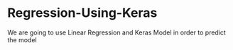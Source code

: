 # Regression-Using-Keras
We are going to use Linear Regression and Keras Model in order to predict the model
